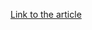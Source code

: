 [Link to the article](https://www.sentinelone.com/blog/apple-crimeware-massive-rust-infostealer-campaign-aiming-for-macos-sonoma-ahead-of-public-release/)

